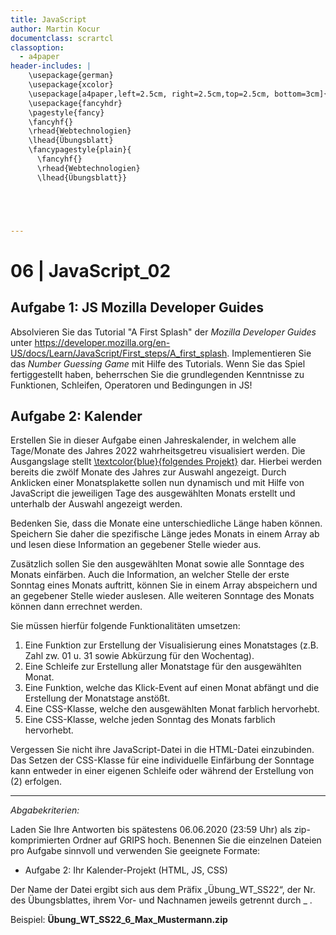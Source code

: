 ```yaml
---
title: JavaScript
author: Martin Kocur
documentclass: scrartcl
classoption:
  - a4paper
header-includes: |
    \usepackage{german} 
	\usepackage{xcolor}
    \usepackage[a4paper,left=2.5cm, right=2.5cm,top=2.5cm, bottom=3cm]{geometry}
    \usepackage{fancyhdr}
    \pagestyle{fancy}
    \fancyhf{}
    \rhead{Webtechnologien}
    \lhead{Übungsblatt}
    \fancypagestyle{plain}{
      \fancyhf{}
      \rhead{Webtechnologien}
      \lhead{Übungsblatt}}





---
```



# 06 | JavaScript_02

## Aufgabe 1: JS Mozilla Developer Guides

Absolvieren Sie das Tutorial "A First Splash" der _Mozilla Developer Guides_ unter https://developer.mozilla.org/en-US/docs/Learn/JavaScript/First_steps/A_first_splash. Implementieren Sie das  _Number Guessing Game_ mit Hilfe des Tutorials.  Wenn Sie das Spiel fertiggestellt haben, beherrschen Sie die grundlegenden Kenntnisse zu Funktionen, Schleifen, Operatoren und Bedingungen in JS!

## Aufgabe 2: Kalender

Erstellen Sie in dieser Aufgabe einen Jahreskalender, in welchem  alle Tage/Monate des Jahres 2022 wahrheitsgetreu visualisiert werden. Die Ausgangslage stellt [\textcolor{blue}{folgendes Projekt}](https://elearning.uni-regensburg.de/mod/resource/view.php?id=1801878) dar. Hierbei werden bereits die zwölf Monate des Jahres zur Auswahl angezeigt. Durch Anklicken einer Monatsplakette sollen nun dynamisch und mit Hilfe von JavaScript die jeweiligen Tage des ausgewählten Monats erstellt und unterhalb der Auswahl angezeigt werden. 

Bedenken Sie, dass die Monate eine unterschiedliche Länge haben können. Speichern Sie daher die spezifische Länge jedes Monats in einem Array ab und lesen diese Information an gegebener Stelle wieder aus. 

Zusätzlich sollen Sie den ausgewählten Monat sowie alle Sonntage des Monats einfärben. Auch die Information, an welcher Stelle der erste Sonntag eines Monats auftritt, können Sie in einem Array abspeichern und an gegebener Stelle wieder auslesen. Alle weiteren Sonntage des Monats können dann errechnet werden.

Sie müssen hierfür folgende Funktionalitäten umsetzen:

1. Eine Funktion zur Erstellung der Visualisierung eines Monatstages (z.B. Zahl zw. 01 u. 31 sowie Abkürzung für den Wochentag).</li>
2. Eine Schleife zur Erstellung aller Monatstage für den ausgewählten Monat.</li>
3. Eine Funktion, welche das Klick-Event auf einen Monat abfängt und die Erstellung der Monatstage anstößt.</li>
4. Eine CSS-Klasse, welche den ausgewählten Monat farblich hervorhebt. </li>
5. Eine CSS-Klasse, welche jeden Sonntag des Monats farblich hervorhebt.</li>



Vergessen Sie nicht ihre JavaScript-Datei in die HTML-Datei einzubinden. Das Setzen der CSS-Klasse für eine individuelle Einfärbung der Sonntage kann entweder in einer eigenen Schleife oder während der Erstellung von (2) erfolgen. 

------

*Abgabekriterien:*

Laden Sie Ihre Antworten bis spätestens 06.06.2020 (23:59 Uhr) als zip-komprimierten Ordner auf GRIPS hoch. Benennen Sie die einzelnen Dateien pro Aufgabe sinnvoll und verwenden Sie geeignete Formate:

- Aufgabe 2: Ihr Kalender-Projekt (HTML, JS, CSS)

Der Name der Datei ergibt sich aus dem Präfix „Übung_WT_SS22“, der Nr. des Übungsblattes, ihrem Vor- und Nachnamen jeweils getrennt durch _ .

 

Beispiel: **Übung_WT_SS22_6_Max_Mustermann.zip**

